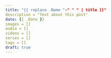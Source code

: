 ```yaml
---
title: "{{ replace .Name "-" " " | title }}"
description = "Text about this post"
date: {{ .Date }}
images = []
audio = []
videos = []
series = []
tags = []
draft: true
---
```


